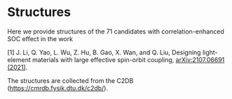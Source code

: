# Structures

Here we provide structures of the 71 candidates with correlation-enhanced SOC effect in the work 

[1] J. Li, Q. Yao, L. Wu, Z. Hu, B. Gao, X. Wan, and Q. Liu, Designing light-element materials with large effective spin-orbit coupling, [arXiv:2107.06691 (2021)](https://arxiv.org/abs/2107.06691).

The structures are collected from the C2DB (https://cmrdb.fysik.dtu.dk/c2db/). 
